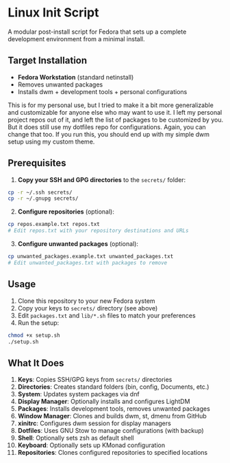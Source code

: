 # Linux Init Script

A modular post-install script for Fedora that sets up a complete development environment from a minimal install.

## Target Installation

- **Fedora Workstation** (standard netinstall)
- Removes unwanted packages
- Installs dwm + development tools + personal configurations

This is for my personal use, but I tried to make it a bit more generalizable and customizable for anyone else who may want to use it. I left my personal project repos out of it, and left the list of packages to be customized by you. But it does still use my dotfiles repo for configurations. Again, you can change that too. If you run this, you should end up with my simple dwm setup using my custom theme.

## Prerequisites

1. **Copy your SSH and GPG directories** to the `secrets/` folder:
```bash
cp -r ~/.ssh secrets/
cp -r ~/.gnupg secrets/
```

2. **Configure repositories** (optional):
```bash
cp repos.example.txt repos.txt
# Edit repos.txt with your repository destinations and URLs
```

3. **Configure unwanted packages** (optional):
```bash
cp unwanted_packages.example.txt unwanted_packages.txt
# Edit unwanted_packages.txt with packages to remove
```


## Usage

1. Clone this repository to your new Fedora system
2. Copy your keys to `secrets/` directory (see above)
3. Edit `packages.txt` and `lib/*.sh` files to match your preferences
4. Run the setup:

```bash
chmod +x setup.sh
./setup.sh
```

## What It Does

1. **Keys**: Copies SSH/GPG keys from `secrets/` directories
2. **Directories**: Creates standard folders (bin, config, Documents, etc.)
3. **System**: Updates system packages via dnf
4. **Display Manager**: Optionally installs and configures LightDM
5. **Packages**: Installs development tools, removes unwanted packages
6. **Window Manager**: Clones and builds dwm, st, dmenu from GitHub
7. **xinitrc**: Configures dwm session for display managers
8. **Dotfiles**: Uses GNU Stow to manage configurations (with backup)
9. **Shell**: Optionally sets zsh as default shell
10. **Keyboard**: Optionally sets up KMonad configuration
11. **Repositories**: Clones configured repositories to specified locations

